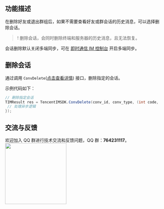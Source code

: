 ## 功能描述
在删除好友或退出群组后，如果不需要查看好友或群会话的历史消息，可以选择删除会话。
> ! 删除会话，会同时删除终端和服务器的历史消息，且无法恢复。

会话删除默认关闭多端同步，可在 [即时通信 IM 控制台](https://console.cloud.tencent.com/im-detail/login-message) 开启多端同步。


## 删除会话
通过调用 `ConvDelete`([点击查看详情](https://comm.qq.com/im/doc/unity/zh/api/ConvApi/ConvDelete.html)) 接口，删除指定的会话。

示例代码如下：


```c#
// 删除指定会话
TIMResult res = TencentIMSDK.ConvDelete(conv_id, conv_type, (int code, string desc, string user_data)=>{
 // 处理异步逻辑
});
```


## 交流与反馈

欢迎加入 QQ 群进行技术交流和反馈问题，QQ 群：**764231117**。
<img style="width: 200px; max-width: inherit;" src="https://qcloudimg.tencent-cloud.cn/raw/0a958e8572783faf746ea3233781322c.jpg" />



